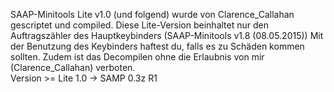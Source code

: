 SAAP-Minitools Lite v1.0 (und folgend) wurde von Clarence_Callahan gescriptet und compiled.
Diese Lite-Version beinhaltet nur den Auftragszähler des Hauptkeybinders (SAAP-Minitools v1.8 (08.05.2015))
Mit der Benutzung des Keybinders haftest du, falls es zu Schäden kommen sollten.
Zudem ist das Decompilen ohne die Erlaubnis von mir (Clarence_Callahan) verboten.<br>
Version >= Lite 1.0 -> SAMP 0.3z R1